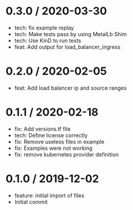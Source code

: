 
0.3.0 / 2020-03-30
==================

  * tech: fix example replay
  * tech: Make tests pass by using MetalLb Shim
  * tech: Use KinD to run tests
  * feat: Add output for load_balancer_ingress

0.2.0 / 2020-02-05
==================

  * feat: Add load balancer ip and source ranges

0.1.1 / 2020-02-18
==================

  * fix: Add versions.tf file
  * tech: Define license correctly
  * fix: Remove useless files in example
  * fix: Examples were not working
  * fix: remove kubernetes provider definition

0.1.0 / 2019-12-02
==================

  * feature: initial import of files
  * Initial commit
